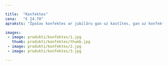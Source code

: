 ```yaml
---

title:  "Konfektes"
cena:   "€ 24.70"
apraksts: "Īpašas konfektes ar jubilāru gan uz kastītes, gan uz konfektēm! Papīrīšiem iekšpusē arī apsveikumi jubilejā! Pārsteigums dzimšanas dienā priekš saldummīļiem! Konfektes ar logo un firmas stilu arī pieejamas."

images:
 - image: produkti/konfektes/1.jpg
   thumb: produkti/konfektes/thumb.jpg
 - image: produkti/konfektes/2.jpg
 - image: produkti/konfektes/3.jpg

---
```


